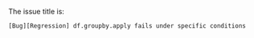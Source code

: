 The issue title is:

```text
[Bug][Regression] df.groupby.apply fails under specific conditions
```
